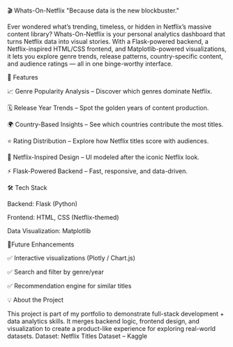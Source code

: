 🎬 Whats-On-Netflix
"Because data is the new blockbuster."

Ever wondered what’s trending, timeless, or hidden in Netflix’s massive content library?
Whats-On-Netflix is your personal analytics dashboard that turns Netflix data into visual stories.
With a Flask-powered backend, a Netflix-inspired HTML/CSS frontend, and Matplotlib-powered visualizations, it lets you explore genre trends, release patterns, country-specific content, and audience ratings — all in one binge-worthy interface.

🚀 Features

📈 Genre Popularity Analysis – Discover which genres dominate Netflix.

🗓 Release Year Trends – Spot the golden years of content production.

🌍 Country-Based Insights – See which countries contribute the most titles.

⭐ Rating Distribution – Explore how Netflix titles score with audiences.

🎨 Netflix-Inspired Design – UI modeled after the iconic Netflix look.

⚡ Flask-Powered Backend – Fast, responsive, and data-driven.

🛠 Tech Stack

Backend: Flask (Python)

Frontend: HTML, CSS (Netflix-themed)

Data Visualization: Matplotlib

📢Future Enhancements

✅ Interactive visualizations (Plotly / Chart.js)

✅ Search and filter by genre/year

✅ Recommendation engine for similar titles

💡 About the Project

This project is part of my portfolio to demonstrate full-stack development + data analytics skills. It merges backend logic, frontend design, and visualization to create a product-like experience for exploring real-world datasets.
Dataset: Netflix Titles Dataset – Kaggle
